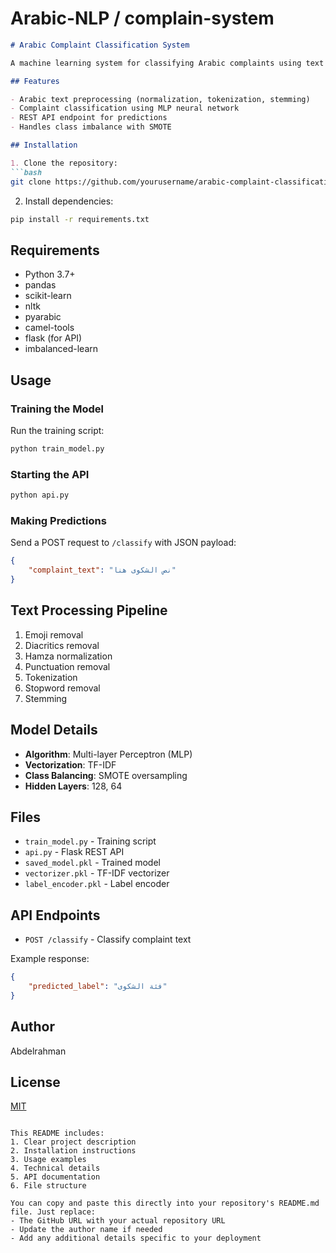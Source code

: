 #  Arabic-NLP / complain-system

```markdown
# Arabic Complaint Classification System

A machine learning system for classifying Arabic complaints using text processing and neural networks.

## Features

- Arabic text preprocessing (normalization, tokenization, stemming)
- Complaint classification using MLP neural network
- REST API endpoint for predictions
- Handles class imbalance with SMOTE

## Installation

1. Clone the repository:
```bash
git clone https://github.com/yourusername/arabic-complaint-classification.git
```

2. Install dependencies:
```bash
pip install -r requirements.txt
```

## Requirements

- Python 3.7+
- pandas
- scikit-learn
- nltk
- pyarabic
- camel-tools
- flask (for API)
- imbalanced-learn

## Usage

### Training the Model
Run the training script:
```bash
python train_model.py
```

### Starting the API
```bash
python api.py
```

### Making Predictions
Send a POST request to `/classify` with JSON payload:
```json
{
    "complaint_text": "نص الشكوى هنا"
}
```

## Text Processing Pipeline

1. Emoji removal
2. Diacritics removal
3. Hamza normalization
4. Punctuation removal
5. Tokenization
6. Stopword removal
7. Stemming

## Model Details

- **Algorithm**: Multi-layer Perceptron (MLP)
- **Vectorization**: TF-IDF
- **Class Balancing**: SMOTE oversampling
- **Hidden Layers**: 128, 64

## Files

- `train_model.py` - Training script
- `api.py` - Flask REST API
- `saved_model.pkl` - Trained model
- `vectorizer.pkl` - TF-IDF vectorizer
- `label_encoder.pkl` - Label encoder

## API Endpoints

- `POST /classify` - Classify complaint text

Example response:
```json
{
    "predicted_label": "فئة الشكوى"
}
```

## Author

Abdelrahman

## License

[MIT](LICENSE)
```

This README includes:
1. Clear project description
2. Installation instructions
3. Usage examples
4. Technical details
5. API documentation
6. File structure

You can copy and paste this directly into your repository's README.md file. Just replace:
- The GitHub URL with your actual repository URL
- Update the author name if needed
- Add any additional details specific to your deployment
